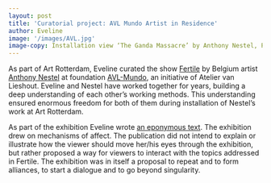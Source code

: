 ```yaml
---
layout: post
title: 'Curatorial project: AVL Mundo Artist in Residence'
author: Eveline
image: '/images/AVL.jpg'
image-copy: Installation view ‘The Ganda Massacre’ by Anthony Nestel, Photo by Gert Jan van Rooij 
---
```


As part of Art Rotterdam, Eveline curated the show [Fertile](https://www.academia.edu/24680747/Through_The_Eye_of_Splitlazation) by Belgium artist [Anthony Nestel](https://www.amsterdamsfondsvoordekunst.nl/fondsinitiatieven/3package-deal/3package-deal-lichting-2016/anthony-nestel/) at foundation [AVL-Mundo](https://avlmundo.org), an initiative of Atelier van Lieshout. Eveline and Nestel have worked together for years, building a deep understanding of each other’s working methods. This understanding ensured enormous freedom for both of them during installation of Nestel’s work at Art Rotterdam. 

As part of the exhibition Eveline wrote [an eponymous text](https://www.academia.edu/24680747/Through_The_Eye_of_Splitlazation). The exhibition drew on mechanisms of affect. The publication did not intend to explain or illustrate how the viewer should move her/his eyes through the exhibition, but rather proposed a way for viewers to interact with the topics addressed in Fertile. The exhibition was in itself a proposal to repeat and to form alliances, to start a dialogue and to go beyond singularity.